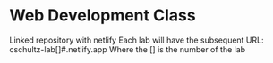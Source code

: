 # Web Development Class
Linked repository with netlify
Each lab will have the subsequent URL: cschultz-lab[]#.netlify.app
Where the [] is the number of the lab
